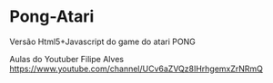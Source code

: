 # Pong-Atari
Versão Html5+Javascript do game do atari PONG

Aulas do Youtuber Filipe Alves
https://www.youtube.com/channel/UCv6aZVQz8IHrhgemxZrNRmQ
